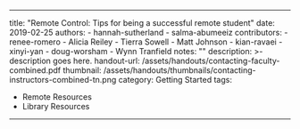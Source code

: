 
---
title:  "Remote Control: Tips for being a successful remote student"
date:   2019-02-25
authors: 
    - hannah-sutherland
    - salma-abumeeiz 
contributors:
    - renee-romero
    - Alicia Reiley 
    - Tierra Sowell
    - Matt Johnson
    - kian-ravaei
    - xinyi-yan
    - doug-worsham
    - Wynn Tranfield
notes: ""
description: >-
    description goes here.
handout-url: /assets/handouts/contacting-faculty-combined.pdf
thumbnail: /assets/handouts/thumbnails/contacting-instructors-combined-tn.png
category: Getting Started
tags:
- Remote Resources
- Library Resources
---
